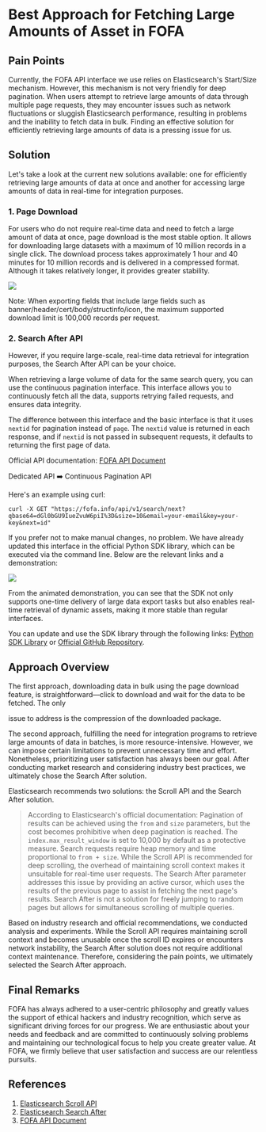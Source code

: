 # Best Approach for Fetching Large Amounts of Asset in FOFA

## Pain Points
Currently, the FOFA API interface we use relies on Elasticsearch's Start/Size mechanism. However, this mechanism is not very friendly for deep pagination. When users attempt to retrieve large amounts of data through multiple page requests, they may encounter issues such as network fluctuations or sluggish Elasticsearch performance, resulting in problems and the inability to fetch data in bulk. Finding an effective solution for efficiently retrieving large amounts of data is a pressing issue for us.

## Solution
Let's take a look at the current new solutions available: one for efficiently retrieving large amounts of data at once and another for accessing large amounts of data in real-time for integration purposes.

### 1. Page Download
For users who do not require real-time data and need to fetch a large amount of data at once, page download is the most stable option. It allows for downloading large datasets with a maximum of 10 million records in a single click. The download process takes approximately 1 hour and 40 minutes for 10 million records and is delivered in a compressed format. Although it takes relatively longer, it provides greater stability.

![](https://github.com/FofaInfo/Awesome-FOFA/blob/8e7780b05422abacc98a14821a25d9ab4fcd604d/Storage/search_next1.png)

Note: When exporting fields that include large fields such as banner/header/cert/body/structinfo/icon, the maximum supported download limit is 100,000 records per request.

### 2. Search After API
However, if you require large-scale, real-time data retrieval for integration purposes, the Search After API can be your choice.

When retrieving a large volume of data for the same search query, you can use the continuous pagination interface. This interface allows you to continuously fetch all the data, supports retrying failed requests, and ensures data integrity.

The difference between this interface and the basic interface is that it uses `nextid` for pagination instead of `page`. The `nextid` value is returned in each response, and if `nextid` is not passed in subsequent requests, it defaults to returning the first page of data.

Official API documentation: [FOFA API Document](https://en.fofa.info/api)

Dedicated API ➡️ Continuous Pagination API

Here's an example using curl:

```
curl -X GET "https://fofa.info/api/v1/search/next?qbase64=dGl0bGU9IueZvuW6piI%3D&size=10&email=your-email&key=your-key&next=id"
```

If you prefer not to make manual changes, no problem. We have already updated this interface in the official Python SDK library, which can be executed via the command line. Below are the relevant links and a demonstration:

![](https://github.com/FofaInfo/Awesome-FOFA/blob/84df55d4d17379222eb9df49209c6f4912723c8a/Storage/Image.gif)

From the animated demonstration, you can see that the SDK not only supports one-time delivery of large data export tasks but also enables real-time retrieval of dynamic assets, making it more stable than regular interfaces.

You can update and use the SDK library through the following links: [Python SDK Library](https://pypi.org/project/FOFA-py/) or [Official GitHub Repository](https://github.com/fofapro/fofa-py).

## Approach Overview
The first approach, downloading data in bulk using the page download feature, is straightforward—click to download and wait for the data to be fetched. The only

 issue to address is the compression of the downloaded package.

The second approach, fulfilling the need for integration programs to retrieve large amounts of data in batches, is more resource-intensive. However, we can impose certain limitations to prevent unnecessary time and effort. Nonetheless, prioritizing user satisfaction has always been our goal. After conducting market research and considering industry best practices, we ultimately chose the Search After solution.

Elasticsearch recommends two solutions: the Scroll API and the Search After solution.

> According to Elasticsearch's official documentation: Pagination of results can be achieved using the `from` and `size` parameters, but the cost becomes prohibitive when deep pagination is reached. The `index.max_result_window` is set to 10,000 by default as a protective measure. Search requests require heap memory and time proportional to `from + size`. While the Scroll API is recommended for deep scrolling, the overhead of maintaining scroll context makes it unsuitable for real-time user requests. The Search After parameter addresses this issue by providing an active cursor, which uses the results of the previous page to assist in fetching the next page's results. Search After is not a solution for freely jumping to random pages but allows for simultaneous scrolling of multiple queries.

Based on industry research and official recommendations, we conducted analysis and experiments. While the Scroll API requires maintaining scroll context and becomes unusable once the scroll ID expires or encounters network instability, the Search After solution does not require additional context maintenance. Therefore, considering the pain points, we ultimately selected the Search After approach.

## Final Remarks
FOFA has always adhered to a user-centric philosophy and greatly values the support of ethical hackers and industry recognition, which serve as significant driving forces for our progress. We are enthusiastic about your needs and feedback and are committed to continuously solving problems and maintaining our technological focus to help you create greater value. At FOFA, we firmly believe that user satisfaction and success are our relentless pursuits.

## References
1. [Elasticsearch Scroll API](https://www.elastic.co/guide/en/elasticsearch/reference/current/scroll-api.html)
2. [Elasticsearch Search After](https://www.elastic.co/guide/en/elasticsearch/reference/6.2/search-request-search-after.html)
3. [FOFA API Document](https://en.fofa.info/api/batches_pages)
